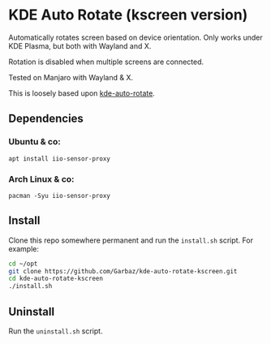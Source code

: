# KDE Auto Rotate (kscreen version)

Automatically rotates screen based on device orientation. Only works under KDE Plasma, but both with Wayland and X.

Rotation is disabled when multiple screens are connected.

Tested on Manjaro with Wayland & X.

This is loosely based upon [kde-auto-rotate](https://github.com/donbowman/kde-auto-rotate/).

## Dependencies

### Ubuntu & co:

`apt install iio-sensor-proxy`

### Arch Linux & co:

`pacman -Syu iio-sensor-proxy`

## Install

Clone this repo somewhere permanent and run the `install.sh` script. For example:

```sh
cd ~/opt
git clone https://github.com/Garbaz/kde-auto-rotate-kscreen.git
cd kde-auto-rotate-kscreen
./install.sh
```

## Uninstall

Run the `uninstall.sh` script.

